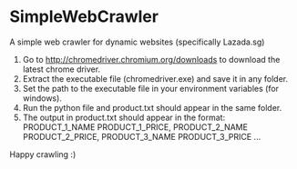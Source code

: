 # SimpleWebCrawler
A simple web crawler for dynamic websites (specifically Lazada.sg)

1. Go to http://chromedriver.chromium.org/downloads to download the latest chrome driver.
2. Extract the executable file (chromedriver.exe) and save it in any folder.
3. Set the path to the executable file in your environment variables (for windows).
4. Run the python file and product.txt should appear in the same folder.
5. The output in product.txt should appear in the format: 
      PRODUCT_1_NAME PRODUCT_1_PRICE, PRODUCT_2_NAME PRODUCT_2_PRICE, PRODUCT_3_NAME PRODUCT_3_PRICE ...
      
Happy crawling :)
